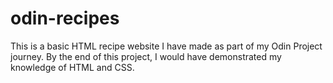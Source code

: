 # odin-recipes

This is a basic HTML recipe website I have made as part of my Odin Project journey. By the end of this project, I would have demonstrated my knowledge of HTML and CSS.